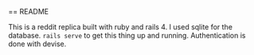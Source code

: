 == README

This is a reddit replica built with ruby and rails 4. I used sqlite for the database. `rails serve` to get this thing up and running. Authentication is done with devise. 
